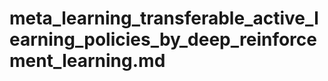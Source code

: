 # meta_learning_transferable_active_learning_policies_by_deep_reinforcement_learning.md

<!-- REFERENCE -->
